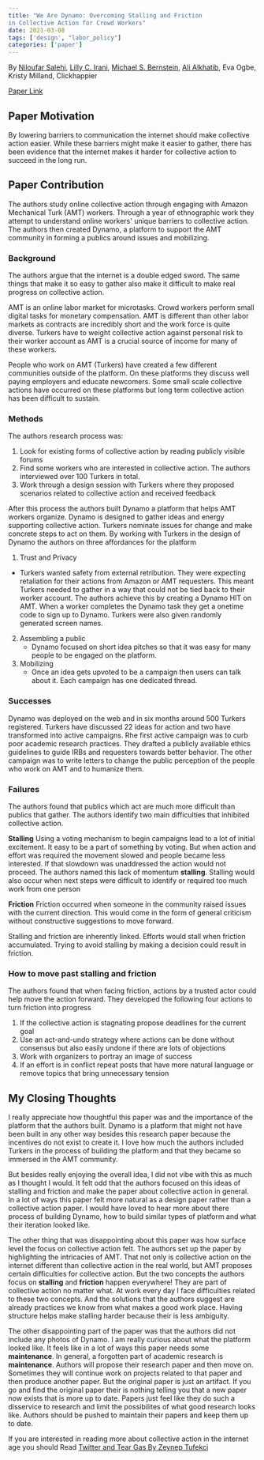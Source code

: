```yaml
---
title: "We Are Dynamo: Overcoming Stalling and Friction
in Collective Action for Crowd Workers"
date: 2021-03-08
tags: ['design', "labor_policy"]
categories: ['paper']
---
```


By [Niloufar Salehi](http://niloufar.org/), [Lilly C. Irani](https://quote.ucsd.edu/lirani/), [Michael S. Bernstein](https://hci.stanford.edu/msb/), [Ali Alkhatib](https://ali-alkhatib.com/), Eva Ogbe, Kristy Milland, Clickhappier

[Paper Link](https://hci.stanford.edu/publications/2015/dynamo/DynamoCHI2015.pdf)

## Paper Motivation
By lowering barriers to communication the internet should make collective action easier. While these barriers might make it easier to gather, there has been evidence that the internet makes it harder for collective action to succeed in the long run. 

## Paper Contribution
The authors study online collective action through engaging with Amazon Mechanical Turk (AMT) workers. Through a year of ethnographic work they attempt to understand online workers' unique barriers to collective action. The authors then  created Dynamo, a platform to support the AMT community in forming a publics around issues and mobilizing.

### Background
The authors argue that the internet is a double edged sword. The same things that make it so easy to gather also make it difficult to make real progress on collective action. 
    
AMT is an online labor market for microtasks. Crowd workers perform small digital tasks for monetary compensation. AMT is different than other labor markets as contracts are incredibly short and the work force is quite diverse. Turkers have to weight collective action against personal risk to their worker account as AMT is a crucial source of income for many of these workers. 

People who work on AMT (Turkers) have created a few different communities outside of the platform. On these platforms they discuss well paying employers and educate newcomers. Some small scale collective actions have occurred on these platforms but long term collective action has been difficult to sustain. 


### Methods 

The authors research process was:
1. Look for existing forms of collective action by reading publicly visible forums
2. Find some workers who are interested in collective action. The authors interviewed over 100 Turkers in total.
3. Work through a design session with Turkers where they proposed scenarios related to collective action and received feedback

After this process the authors built Dynamo a platform that helps AMT workers organize. Dynamo is designed to gather ideas and energy supporting collective action. Turkers nominate issues for change and make concrete steps to act on them. By working with Turkers in the design of Dynamo the authors on three affordances for the platform 

1. Trust and Privacy 
- Turkers wanted safety from external retribution. They were expecting retaliation for their actions from Amazon or AMT requesters. This meant Turkers needed to gather in a way that could not be tied back to their worker account. The authors achieve this by creating a Dynamo HIT on AMT. When a worker completes the Dynamo task they get a onetime code to sign up to Dynamo. Turkers were also given randomly generated screen names. 
2. Assembling a public 
    - Dynamo focused on short idea pitches so that it was easy for many people to be engaged on the platform. 
3. Mobilizing
    - Once an idea gets upvoted to be a campaign then users can talk about it. Each campaign has one dedicated thread. 

### Successes
Dynamo was deployed on the web and in six months around 500 Turkers registered. Turkers have discussed 22 ideas for action and two have transformed into active campaigns. Rhe first active campaign was to curb poor academic research practices. They drafted a publicly available ethics guidelines to guide IRBs and requesters towards better behavior. The other campaign was to write letters to change the public perception of the people who work on AMT and to humanize them. 

### Failures
The authors found that publics which act are much more difficult than publics that gather. The authors identify two main difficulties that inhibited collective action. 

        
**Stalling** 
Using a voting mechanism to begin campaigns lead to a lot of initial excitement. It easy to be a part of something by voting. But when action and effort was required the movement slowed and people became less interested. If that slowdown was unaddressed the action would not proceed. The authors named this lack of momentum **stalling**. Stalling would also occur when next steps were difficult to identify or required too much work from one person

**Friction**
Friction occurred when someone in the community raised issues with the current direction. This would come in the form of general criticism without constructive suggestions to move forward. 

Stalling and friction are inherently linked. Efforts would stall when friction accumulated. Trying to avoid stalling by making a decision could result in friction.

### How to move past stalling and friction 

The authors found that when facing friction, actions by a trusted actor could help move the action forward. They developed the following four actions to turn friction into progress
1. If the collective action is stagnating propose deadlines for the current goal 
2. Use an act-and-undo strategy where actions can be done without consensus but also easily undone if there are lots of objections 
3. Work with organizers to portray an image of success
4. If an effort is in conflict repeat posts that have more natural language or remove topics that bring unnecessary tension

## My Closing Thoughts

I really appreciate how thoughtful this paper was and the importance of the platform that the authors built. Dynamo is a platform that might not have been built in any other way besides this research paper because the incentives do not exist to create it. I love how much the authors included Turkers in the process of building the platform and that they became so immersed in the AMT community. 

But besides really enjoying the overall idea, I did not vibe with this as much as I thought I would. It felt odd that the authors focused on this ideas of stalling and friction and make the paper about collective action in general. In a lot of ways this paper felt more natural as a design paper rather than a collective action paper. I would have loved to hear more about there process of building Dynamo, how to build similar types of platform and what their iteration looked like.

The other thing that was disappointing about this paper was how surface level the focus on collective action felt. The authors set up the paper by highlighting the intricacies of AMT. That not only is collective action on the internet different than collective action in the real world, but AMT proposes certain difficulties for collective action. But the two concepts the authors focus on **stalling** and **friction** happen everywhere! They are part of collective action no matter what. At work every day I face difficulties related to these two concepts. And the solutions that the authors suggest are already practices we know from what makes a good work place. Having structure helps make stalling harder because their is less ambiguity. 

The other disappointing part of the paper was that the authors did not include any photos of Dynamo. I am really curious about what the platform looked like. It feels like in a lot of ways this paper needs some __maintenance__. In general, a forgotten part of academic research is __maintenance__. Authors will propose their research paper and then move on. Sometimes they will continue work on projects related to that paper and then produce another paper. But the original paper is just an artifact. If you go and find the original paper their is nothing telling you that a new paper now exists that is more up to date. Papers just feel like they do such a disservice to research and limit the possibilites of what good research looks like. Authors should be pushed to maintain their papers and keep them up to date. 

If you are interested in reading more about collective action in the internet age you should Read [Twitter and Tear Gas By Zeynep Tufekci](#/post/twitter_and_teargas)
